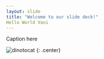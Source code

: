 ```yaml
---
layout: slide
title: "Welcome to our slide deck!"
Hello World Vani
---
```


Caption here

![dinotocat](https://octodex.github.com/images/dinotocat.png)
{: .center}
